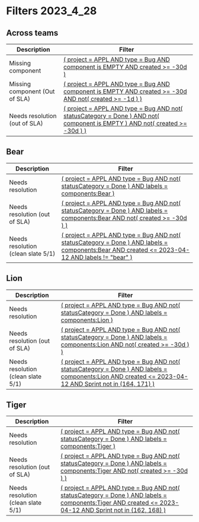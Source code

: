 # Filters 2023_4_28
## Across teams
| Description | Filter |
| --- | --- |
| Missing component | [( project = APPL AND type = Bug AND component is EMPTY AND created >= -30d )](https://acuitymd.atlassian.net/issues/?jql=(%20project%20=%20APPL%20AND%20type%20=%20Bug%20AND%20component%20is%20EMPTY%20AND%20created%20%3E=%20-30d%20)) |
| Missing component (Out of SLA) | [( project = APPL AND type = Bug AND component is EMPTY AND created >= -30d AND not( created >= -1d ) )](https://acuitymd.atlassian.net/issues/?jql=(%20project%20=%20APPL%20AND%20type%20=%20Bug%20AND%20component%20is%20EMPTY%20AND%20created%20%3E=%20-30d%20AND%20not(%20created%20%3E=%20-1d%20)%20)) |
| Needs resolution (out of SLA) | [( project = APPL AND type = Bug AND not( statusCategory = Done ) AND not( component is EMPTY ) AND not( created >= -30d ) )](https://acuitymd.atlassian.net/issues/?jql=(%20project%20=%20APPL%20AND%20type%20=%20Bug%20AND%20not(%20statusCategory%20=%20Done%20)%20AND%20not(%20component%20is%20EMPTY%20)%20AND%20not(%20created%20%3E=%20-30d%20)%20)) |

## Bear
| Description | Filter |
| --- | --- |
| Needs resolution | [( project = APPL AND type = Bug AND not( statusCategory = Done ) AND labels = components:Bear )](https://acuitymd.atlassian.net/issues/?jql=(%20project%20=%20APPL%20AND%20type%20=%20Bug%20AND%20not(%20statusCategory%20=%20Done%20)%20AND%20labels%20=%20components:Bear%20)) |
| Needs resolution (out of SLA) | [( project = APPL AND type = Bug AND not( statusCategory = Done ) AND labels = components:Bear AND not( created >= -30d ) )](https://acuitymd.atlassian.net/issues/?jql=(%20project%20=%20APPL%20AND%20type%20=%20Bug%20AND%20not(%20statusCategory%20=%20Done%20)%20AND%20labels%20=%20components:Bear%20AND%20not(%20created%20%3E=%20-30d%20)%20)) |
| Needs resolution (clean slate 5/1) | [( project = APPL AND type = Bug AND not( statusCategory = Done ) AND labels = components:Bear AND created <= 2023-04-12 AND labels != "bear" )](https://acuitymd.atlassian.net/issues/?jql=(%20project%20=%20APPL%20AND%20type%20=%20Bug%20AND%20not(%20statusCategory%20=%20Done%20)%20AND%20labels%20=%20components:Bear%20AND%20created%20%3C=%202023-04-12%20AND%20labels%20!=%20%22bear%22%20)) |

## Lion
| Description | Filter |
| --- | --- |
| Needs resolution | [( project = APPL AND type = Bug AND not( statusCategory = Done ) AND labels = components:Lion )](https://acuitymd.atlassian.net/issues/?jql=(%20project%20=%20APPL%20AND%20type%20=%20Bug%20AND%20not(%20statusCategory%20=%20Done%20)%20AND%20labels%20=%20components:Lion%20)) |
| Needs resolution (out of SLA) | [( project = APPL AND type = Bug AND not( statusCategory = Done ) AND labels = components:Lion AND not( created >= -30d ) )](https://acuitymd.atlassian.net/issues/?jql=(%20project%20=%20APPL%20AND%20type%20=%20Bug%20AND%20not(%20statusCategory%20=%20Done%20)%20AND%20labels%20=%20components:Lion%20AND%20not(%20created%20%3E=%20-30d%20)%20)) |
| Needs resolution (clean slate 5/1) | [( project = APPL AND type = Bug AND not( statusCategory = Done ) AND labels = components:Lion AND created <= 2023-04-12 AND Sprint not in (164, 171) )](https://acuitymd.atlassian.net/issues/?jql=(%20project%20=%20APPL%20AND%20type%20=%20Bug%20AND%20not(%20statusCategory%20=%20Done%20)%20AND%20labels%20=%20components:Lion%20AND%20created%20%3C=%202023-04-12%20AND%20Sprint%20not%20in%20(164,%20171)%20)) |

## Tiger
| Description | Filter |
| --- | --- |
| Needs resolution | [( project = APPL AND type = Bug AND not( statusCategory = Done ) AND labels = components:Tiger )](https://acuitymd.atlassian.net/issues/?jql=(%20project%20=%20APPL%20AND%20type%20=%20Bug%20AND%20not(%20statusCategory%20=%20Done%20)%20AND%20labels%20=%20components:Tiger%20)) |
| Needs resolution (out of SLA) | [( project = APPL AND type = Bug AND not( statusCategory = Done ) AND labels = components:Tiger AND not( created >= -30d ) )](https://acuitymd.atlassian.net/issues/?jql=(%20project%20=%20APPL%20AND%20type%20=%20Bug%20AND%20not(%20statusCategory%20=%20Done%20)%20AND%20labels%20=%20components:Tiger%20AND%20not(%20created%20%3E=%20-30d%20)%20)) |
| Needs resolution (clean slate 5/1) | [( project = APPL AND type = Bug AND not( statusCategory = Done ) AND labels = components:Tiger AND created <= 2023-04-12 AND Sprint not in (162, 168) )](https://acuitymd.atlassian.net/issues/?jql=(%20project%20=%20APPL%20AND%20type%20=%20Bug%20AND%20not(%20statusCategory%20=%20Done%20)%20AND%20labels%20=%20components:Tiger%20AND%20created%20%3C=%202023-04-12%20AND%20Sprint%20not%20in%20(162,%20168)%20)) |
